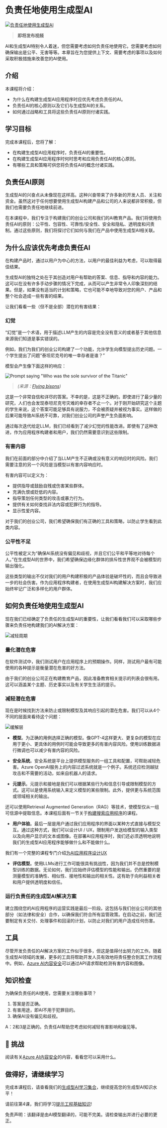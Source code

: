 # 负责任地使用生成型AI

[![负责任地使用生成型AI](../../../translated_images/03-lesson-banner.6a8c4abb72a8ad1ae6d614bacb915198cb0e1cecbd6951c814d8ae903180ccbd.zh.png)]() 

> **即将发布视频**

AI和生成型AI特别令人着迷，但您需要考虑如何负责任地使用它。您需要考虑如何确保输出是公平、无害等等。本章旨在为您提供上下文、需要考虑的事项以及如何采取积极措施来改善您的AI使用。

## 介绍

本课程将介绍：

- 为什么在构建生成型AI应用程序时应优先考虑负责任的AI。
- 负责任AI的核心原则以及它们与生成型AI的关系。
- 如何通过战略和工具将这些负责任AI原则付诸实践。

## 学习目标

完成本课程后，您将了解：

- 在构建生成型AI应用程序时，负责任AI的重要性。
- 在构建生成型AI应用程序时何时思考和应用负责任AI的核心原则。
- 有哪些工具和策略可供您将负责任AI的概念付诸实践。

## 负责任AI原则

生成型AI的兴奋点从未像现在这样高。这种兴奋带来了许多新的开发人员、关注和资金。虽然这对于任何想要使用生成型AI构建产品和公司的人来说都非常积极，但我们也需要负责任地继续前进。

在本课程中，我们专注于构建我们的创业公司和我们的AI教育产品。我们将使用负责任AI的原则：公平性、包容性、可靠性/安全性、安全和隐私、透明度和问责制。通过这些原则，我们将探讨它们如何与我们在产品中使用生成型AI相关联。

## 为什么应该优先考虑负责任AI

在构建产品时，通过以用户为中心的方法，以用户的最佳利益为考虑，可以取得最佳结果。

生成型AI的独特之处在于其创造对用户有帮助的答案、信息、指导和内容的能力。这可以在没有许多手动步骤的情况下完成，从而可以产生非常令人印象深刻的结果。但是，如果没有适当的计划和策略，它也可能不幸地导致对您的用户、产品和整个社会造成一些有害的结果。

让我们看看一些（但不是全部）潜在的有害结果：

### 幻觉

“幻觉”是一个术语，用于描述LLM产生的内容是完全没有意义的或者基于其他信息来源我们知道是事实错误的。

例如，我们为我们的创业公司构建了一个功能，允许学生向模型提出历史问题。一个学生提出了问题“泰坦尼克号的唯一幸存者是谁？”

模型会产生像下面这样的响应：

![Prompt saying "Who was the sole survivor of the Titanic"](../../../translated_images/ChatGPT-titanic-survivor-prompt.bae2f592150a472a5172d06e59b4742782710dc8933e3ca1f1b20f155887dbca.zh.webp)

> *(来源：[Flying bisons](https://flyingbisons.com?WT.mc_id=academic-105485-koreyst))*

这是一个非常自信和详尽的答案。不幸的是，这是不正确的。即使进行了最少量的研究，人们也会发现泰坦尼克号灾难的幸存者不止一个。对于刚开始研究这个主题的学生来说，这个答案可能足够具有说服力，不会被质疑并被视为事实。这样做的后果可能导致AI系统不可靠，对我们创业公司的声誉产生负面影响。

通过每次迭代给定LLM，我们已经看到了减少幻觉的性能改进。即使有了这种改进，作为应用程序构建者和用户，我们仍然需要意识到这些限制。

### 有害内容

我们在前面的部分中介绍了当LLM产生不正确或没有意义的响应时的风险。我们需要注意的另一个风险是当模型以有害内容响应时。

有害内容可以定义为：

- 提供指导或鼓励自残或伤害某些群体。
- 充满仇恨或贬低的内容。
- 指导策划任何类型的攻击或暴力行为。
- 提供有关如何查找非法内容或犯罪行为的指导。
- 显示性爱内容。

对于我们的创业公司，我们希望确保我们有正确的工具和策略，以防止学生看到此类内容。

### 公平性不足

公平性被定义为“确保AI系统没有偏见和歧视，并且它们公平和平等地对待每个人。”在生成型AI的世界中，我们希望确保边缘化群体的排斥性世界观不会被模型的输出强化。

这些类型的输出不仅对我们的用户构建积极的产品体验是破坏性的，而且会导致进一步的社会伤害。作为应用程序构建者，在使用生成型AI构建解决方案时，我们应始终牢记广泛和多样化的用户群体。

## 如何负责任地使用生成型AI

现在我们已经确定了负责任的生成型AI的重要性，让我们看看我们可以采取哪些步骤来负责任地构建我们的AI解决方案：

![减轻周期](../../../translated_images/mitigate-cycle.b1882a83eedf881a929915d642ac7f6d07abb42de410724a730cca071c7c46ea.zh.png)

### 量化潜在危害

在软件测试中，我们测试用户在应用程序上的预期操作。同样，测试用户最有可能使用的各种提示是衡量潜在危害的好方法。

由于我们的创业公司正在构建教育产品，因此准备教育相关提示的列表会很有用。这可以涵盖某个主题、历史事实以及有关学生生活的提示。

### 减轻潜在危害

现在是时候找到方法来防止或限制模型及其响应引起的潜在危害。我们可以从4个不同的层面来看待这个问题：

![缓解层](../../../translated_images/mitigation-layers.5e2c77a3d9f8a897b45f08e5c2c5d2c7a71f9e833e34249230cf9c0d90f669d4.zh.png)

- **模型**。为正确的用例选择正确的模型。像GPT-4这样更大、更复杂的模型在应用于更小、更具体的用例时可能会导致更多的有害内容风险。使用训练数据进行微调也可以减少有害内容的风险。

- **安全系统**。安全系统是平台上提供模型服务的一组工具和配置，可帮助减轻危害。Azure OpenAI服务上的内容过滤系统就是一个例子。系统还应检测越狱攻击和不需要的活动，如来自机器人的请求。

- **元提示**。元提示和接地是我们可以根据某些行为和信息引导或限制模型的方式。这可以是使用系统输入来定义模型的某些限制。此外，提供更与系统范围或领域相关的输出。

 还可以使用Retrieval Augmented Generation（RAG）等技术，使模型仅从一组可信源中提取信息。本课程后面有一节关于[构建搜索应用程序](../08-building-search-applications/README.md?WT.mc_id=academic-105485-koreyst)的课程。

- **用户体验**。最后一层是用户通过我们应用程序的界面以某种方式直接与模型交互。通过这种方式，我们可以设计UI / UX，限制用户发送给模型的输入类型以及向用户显示的文本或图像。在部署AI应用程序时，我们还必须透明地说明我们的生成型AI应用程序能够做什么和不能做什么。

我们有一个完整的课程专门介绍[为AI应用程序设计UX](../12-designing-ux-for-ai-applications/README.md?WT.mc_id=academic-105485-koreyst)

- **评估模型**。使用LLMs进行工作可能很具有挑战性，因为我们并不总是控制模型训练的数据。无论如何，我们应始终评估模型的性能和输出。仍然重要的是测量模型的准确性、相似性、接地性和输出的相关性。这有助于向利益相关者和用户提供透明度和信任。

### 运行负责任的生成型AI解决方案

建立围绕您的AI应用程序的运营实践是最后一阶段。这包括与我们创业公司的其他部分（如法律和安全）合作，以确保我们符合所有监管政策。在启动之前，我们还要制定有关交付、处理事件和回滚的计划，以防止对我们的用户造成任何伤害。

## 工具

尽管开发负责任的AI解决方案的工作似乎很多，但这是值得付出努力的工作。随着生成型AI领域的发展，更多的工具将帮助开发人员有效地将责任整合到其工作流程中。例如，[Azure AI内容安全](https://learn.microsoft.com/azure/ai-services/content-safety/overview?WT.mc_id=academic-105485-koreyst )可以通过API请求帮助检测有害内容和图像。

## 知识检查

为确保负责任的AI使用，您需要关注哪些事项？

1. 答案是否正确。
1. 有害用途，即AI不用于犯罪目的。
1. 确保AI没有偏见和歧视。

A：2和3是正确的。负责任AI帮助您考虑如何减轻有害影响和偏见等。

## 🚀 挑战

阅读有关[Azure AI内容安全](https://learn.microsoft.com/azure/ai-services/content-safety/overview?WT.mc_id=academic-105485-koreyst)的内容，看看您可以采用什么。

## 做得好，请继续学习

完成本课程后，请查看我们的[生成型AI学习集合](https://aka.ms/genai-collection?WT.mc_id=academic-105485-koreyst)，继续提高您的生成型AI知识水平！

请前往第4课，我们将学习[提示工程基础知识](../04-prompt-engineering-fundamentals/README.md?WT.mc_id=academic-105485-koreyst)!


免责声明：该翻译是由AI模型翻译的，可能不完美。请检查输出并进行必要的更正。